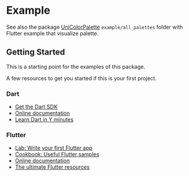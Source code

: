 # Example

See also the package [UniColorPalette](https://github.com/signmotion/uni_color_palette) `example/all_palettes` folder with Flutter example that visualize palette.

## Getting Started

This is a starting point for the examples of this package.

A few resources to get you started if this is your first project.

### Dart

- [Get the Dart SDK](https://dart.dev/get-dart)
- [Online documentation](https://dart.dev/guides)
- [Learn Dart in Y minutes](https://learnxinyminutes.com/docs/dart)

### Flutter

- [Lab: Write your first Flutter app](https://flutter.dev/docs/get-started/codelab)
- [Cookbook: Useful Flutter samples](https://flutter.dev/docs/cookbook)
- [Online documentation](https://flutter.dev/doc)
- [The ultimate Flutter resources](https://github.com/yassine-bennkhay/Ultimate-Flutter-Resources)
